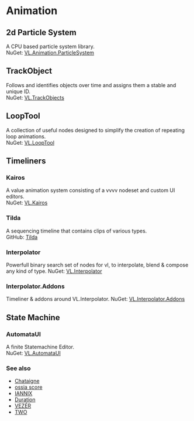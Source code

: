 # Animation

## 2d Particle System
A CPU based particle system library.  
NuGet: [VL.Animation.ParticleSystem](https://www.nuget.org/packages/VL.Animation.ParticleSystem)

## TrackObject
Follows and identifies objects over time and assigns them a stable and unique ID.  
NuGet: [VL.TrackObjects](https://www.nuget.org/packages/VL.TrackObjects)

## LoopTool
A collection of useful nodes designed to simplify the creation of repeating loop animations.  
NuGet: [VL.LoopTool](https://www.nuget.org/packages/VL.LoopTool)

## Timeliners

### Kairos
A value animation system consisting of a vvvv nodeset and custom UI editors.  
NuGet: [VL.Kairos](https://www.nuget.org/packages/VL.Kairos)

### Tilda
A sequencing timeline that contains clips of various types.  
GitHub: [Tilda](https://github.com/nsynkde/Tilda)  
  
### Interpolator
Powerfull binary search set of nodes for vl, to interpolate, blend & compose any kind of type.
NuGet: [VL.Interpolator](https://www.nuget.org/packages/VL.Interpolator/)  
  
### Interpolator.Addons
Timeliner & addons around VL.Interpolator.
NuGet: [VL.Interpolator.Addons](https://www.nuget.org/packages/VL.Interpolator.Addons/)


## State Machine

### AutomataUI
A finite Statemachine Editor.  
NuGet: [VL.AutomataUI](https://www.nuget.org/packages/VL.AutomataUI)

### See also
* [Chataigne](http://benjamin.kuperberg.fr/chataigne/en)
* [ossia score](https://ossia.io)
* [IANNIX](https://www.iannix.org/en)
* [Duration](https://github.com/YCAMInterlab/Duration)
* [VEZÉR](https://imimot.com/vezer)
* [TWO](https://controlmedia.art/)
